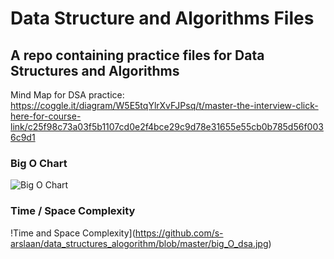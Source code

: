 # Data Structure and Algorithms Files
## A repo containing practice files for Data Structures and Algorithms

Mind Map for DSA practice: https://coggle.it/diagram/W5E5tqYlrXvFJPsq/t/master-the-interview-click-here-for-course-link/c25f98c73a03f5b1107cd0e2f4bce29c9d78e31655e55cb0b785d56f0036c9d1

### Big O Chart
![Big O Chart](https://github.com/s-arslaan/data_structures_alogorithm/blob/master/big_O_chart.jpg)

### Time / Space Complexity
!Time and Space Complexity](https://github.com/s-arslaan/data_structures_alogorithm/blob/master/big_O_dsa.jpg)
